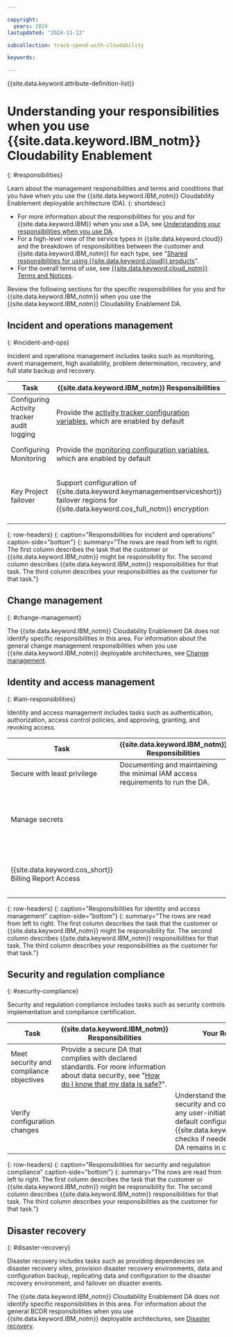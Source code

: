 ```yaml
---

copyright:
  years: 2024
lastupdated: "2024-11-12"

subcollection: track-spend-with-cloudability

keywords:

---
```


{{site.data.keyword.attribute-definition-list}}

# Understanding your responsibilities when you use {{site.data.keyword.IBM_notm}} Cloudability Enablement
{: #responsibilities}



Learn about the management responsibilities and terms and conditions that you have when you use the {{site.data.keyword.IBM_notm}} Cloudability Enablement deployable architecture (DA).
{: shortdesc}

- For more information about the responsibilities for you and for {{site.data.keyword.IBM}} when you use a DA, see [Understanding your responsibilities when you use DA](/docs/secure-enterprise?topic=secure-enterprise-responsibilities-deployable-architectures).
- For a high-level view of the service types in {{site.data.keyword.cloud}} and the breakdown of responsibilities between the customer and {{site.data.keyword.IBM_notm}} for each type, see "[Shared responsibilities for using {{site.data.keyword.cloud}} products](/docs/overview?topic=overview-shared-responsibilities)".
- For the overall terms of use, see [{{site.data.keyword.cloud_notm}} Terms and Notices](/docs/overview?topic=overview-terms).



Review the following sections for the specific responsibilities for you and for {{site.data.keyword.IBM_notm}} when you use the {{site.data.keyword.IBM_notm}} Cloudability Enablement DA.





## Incident and operations management
{: #incident-and-ops}




Incident and operations management includes tasks such as monitoring, event management, high availability, problem determination, recovery, and full state backup and recovery.

| Task | {{site.data.keyword.IBM_notm}} Responsibilities | Your Responsibilities |
|----------|-----------------------|--------|
|Configuring Activity tracker audit logging| Provide the [activity tracker configuration variables](/docs/track-spend-with-cloudability?topic=track-spend-with-cloudability-bucket-audit-events), which are enabled by default | Review and disable these configurations as desired and [configure a target](/docs/atracker?topic=atracker-getting-started-target-cloud-logs) to view the logs |
|Configuring Monitoring |Provide the [monitoring configuration variables](/docs/track-spend-with-cloudability?topic=track-spend-with-cloudability-bucket-metrics), which are enabled by default | 1. Review and disable these configurations as desired.<br /> 2. Configure a [metrics target](/docs/metrics-router?topic=metrics-router-target-manage&interface=ui). |
|Key Project failover| Support configuration of {{site.data.keyword.keymanagementserviceshort}} failover regions for {{site.data.keyword.cos_full_notm}} encryption | Selecting one of the [supported {{site.data.keyword.keymanagementserviceshort}} failover regions](/docs/key-protect?topic=key-protect-ha-dr#availability) when [configuring the region](/docs/track-spend-with-cloudability?topic=track-spend-with-cloudability-regions) of the deployed infrastructure if {{site.data.keyword.keymanagementserviceshort}} failover support if needed. |
{: row-headers}
{: caption="Responsibilities for incident and operations" caption-side="bottom"}
{: summary="The rows are read from left to right. The first column describes the task that the customer or {{site.data.keyword.IBM_notm}} might be responsibility for. The second column describes {{site.data.keyword.IBM_notm}} responsibilities for that task. The third column describes your responsibilities as the customer for that task."}


## Change management
{: #change-management}






The {{site.data.keyword.IBM_notm}} Cloudability Enablement DA does not identify specific responsibilities in this area. For information about the general change management responsibilities when you use {{site.data.keyword.IBM_notm}} deployable architectures, see [Change management](/docs/secure-enterprise?topic=secure-enterprise-responsibilities-deployable-architectures#change-management-da).


## Identity and access management
{: #iam-responsibilities}




Identity and access management includes tasks such as authentication, authorization, access control policies, and approving, granting, and revoking access.

| Task | {{site.data.keyword.IBM_notm}} Responsibilities | Your Responsibilities |
|----------|-----------------------|--------|
| Secure with least privilege | Documenting and maintaining the minimal IAM access requirements to run the DA. | Ensure that the DA operator is [configured with the least privileged access policies](/docs/track-spend-with-cloudability?topic=track-spend-with-cloudability-cloudability-iam-prereqs) |
| Manage secrets | | * Generate the necessary secrets (IAM API keys) and configure trusted profiles that are needed to run the DA. <br /> * Manage generated secrets by following secure best practices such as rotating credentials. |
| {{site.data.keyword.cos_short}} Billing Report Access | | Administrating access to the {{site.data.keyword.cos_full_notm}}, which contains the {{site.data.keyword.IBM_notm}} billing reports |
{: row-headers}
{: caption="Responsibilities for identity and access management" caption-side="bottom"}
{: summary="The rows are read from left to right. The first column describes the task that the customer or {{site.data.keyword.IBM_notm}} might be responsibility for. The second column describes {{site.data.keyword.IBM_notm}} responsibilities for that task. The third column describes your responsibilities as the customer for that task."}

## Security and regulation compliance
{: #security-compliance}




Security and regulation compliance includes tasks such as security controls implementation and compliance certification.

| Task | {{site.data.keyword.IBM_notm}} Responsibilities | Your Responsibilities |
|----------|-----------------------|--------|
| Meet security and compliance objectives | Provide a secure DA that complies with declared standards. For more information about data security, see "[How do I know that my data is safe?](/docs/overview?topic=overview-security)". | |
| Verify configuration changes | | Understand the effects on the security and compliance posture of any user-initiated changes to the default configuration. Run {{site.data.keyword.compliance_long}} checks if needed to ensure that the DA remains in compliance. |
{: row-headers}
{: caption="Responsibilities for security and regulation compliance" caption-side="bottom"}
{: summary="The rows are read from left to right. The first column describes the task that the customer or {{site.data.keyword.IBM_notm}} might be responsibility for. The second column describes {{site.data.keyword.IBM_notm}} responsibilities for that task. The third column describes your responsibilities as the customer for that task."}

## Disaster recovery
{: #disaster-recovery}




Disaster recovery includes tasks such as providing dependencies on disaster recovery sites, provision disaster recovery environments, data and configuration backup, replicating data and configuration to the disaster recovery environment, and failover on disaster events.

The {{site.data.keyword.IBM_notm}} Cloudability Enablement DA does not identify specific responsibilities in this area. For information about the general BCDR responsibilities when you use {{site.data.keyword.IBM_notm}} deployable architectures, see [Disaster recovery](/docs/secure-enterprise?topic=secure-enterprise-responsibilities-deployable-architectures#disaster-recovery-da).
